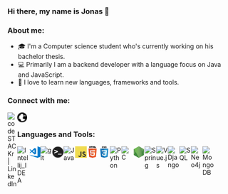 ### Hi there, my name is Jonas 👋

### About me:
- 🎓 I'm a Computer science student who's currently working on his bachelor thesis.
- 💻 Primarily I am a backend developer with a language focus on Java and JavaScript.
- 🤔 I love to learn new languages, frameworks and tools. 

### Connect with me:

[<img align="left" alt="codeSTACKr | LinkedIn" width="22px" src="https://cdn.jsdelivr.net/npm/simple-icons@v3/icons/linkedin.svg" />][linkedin]
[<img align="left" alt="codeSTACKr.com" width="22px" src="https://raw.githubusercontent.com/iconic/open-iconic/master/svg/globe.svg" />][website]

<br/>

### Languages and Tools:

<img align="left" alt="Intellij_IDEA" width="26px" src="https://sos-software.com/wp-content/uploads/IntelliJ_IDEA_Logo.svg_.png" />

<img align="left" alt="Visual Studio Code" width="26px" src="https://raw.githubusercontent.com/github/explore/80688e429a7d4ef2fca1e82350fe8e3517d3494d/topics/visual-studio-code/visual-studio-code.png" />

<img align="left" alt="git" width="26px" src="https://www.netways.de/wp-content/uploads/2014/02/Git-Icon-1788C.png" />

<img align="left" alt="termianl" width="26px" src="https://raw.githubusercontent.com/github/explore/80688e429a7d4ef2fca1e82350fe8e3517d3494d/topics/terminal/terminal.png" />

<img align="left" alt="Java" width="26px" src="https://upload.wikimedia.org/wikipedia/de/thumb/e/e1/Java-Logo.svg/1200px-Java-Logo.svg.png" />

<img align="left" alt="JavaScript" width="26px" src="https://raw.githubusercontent.com/github/explore/80688e429a7d4ef2fca1e82350fe8e3517d3494d/topics/javascript/javascript.png" />

<img align="left" alt="HTML" width="26px" src="https://raw.githubusercontent.com/github/explore/80688e429a7d4ef2fca1e82350fe8e3517d3494d/topics/html/html.png" />

<img align="left" alt="CSS" width="26px" src="https://raw.githubusercontent.com/github/explore/80688e429a7d4ef2fca1e82350fe8e3517d3494d/topics/css/css.png" />

<img align="left" alt="Python" width="26px" src="https://www.pngkit.com/png/full/70-701749_this-free-icons-png-design-of-python-language.png" />

<img align="left" alt="C" width="26px" src="https://img.icons8.com/color/452/c-programming.png" />

<img align="left" alt="Node.js" width="26px" src="https://raw.githubusercontent.com/github/explore/80688e429a7d4ef2fca1e82350fe8e3517d3494d/topics/nodejs/nodejs.png" />

<img align="left" alt="Spring" width="26px" src="https://avatars0.githubusercontent.com/u/317776?v=4" />

<img align="left" alt="Vue.js" width="26px" src="https://upload.wikimedia.org/wikipedia/commons/thumb/9/95/Vue.js_Logo_2.svg/2000px-Vue.js_Logo_2.svg.png" />

<img align="left" alt="Django" width="26px" src="https://upload.wikimedia.org/wikipedia/de/thumb/0/0e/Django-logo.svg/2000px-Django-logo.svg.png" />

<img align="left" alt="SQL" width="26px" src="https://w7.pngwing.com/pngs/559/367/png-transparent-postgresql-object-relational-database-oracle-database-freebsd-icon-text-logo-head.png" />

<img align="left" alt="Neo4j" width="26px" src="https://humancoders-formations.s3.amazonaws.com/uploads/course/logo/23/formation-neo4j.png" />

<img align="left" alt="MongoDB" width="26px" src="https://icon2.cleanpng.com/20180811/vzh/kisspng-mongodb-inc-website-development-nosql-data-mongodb-logo-nasdaq-software-logo-5b6f8f1a8e1849.166637291534037786582.jpg" />

[website]: http://jonas.rbri.de
[linkedin]: http://jonas.rbri.de
